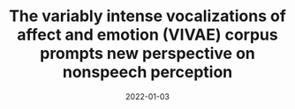 ---
title: "The variably intense vocalizations of affect and emotion (VIVAE) corpus prompts new perspective on nonspeech perception"
collection: publications
permalink: /publication/2022_the-variably-intense-vocalizations-of-affect-and-e
date: 2022-01-03
year: 2022
venue: 'Emotion'
authors: 'Holz N, Larrouy-Maestri P, Poeppel D'
number: '191'
citation: 'Holz N, Larrouy-Maestri P, Poeppel D (2022). The variably intense vocalizations of affect and emotion (VIVAE) corpus prompts new perspective on nonspeech perception. Emotion.'
category: 'article'
---